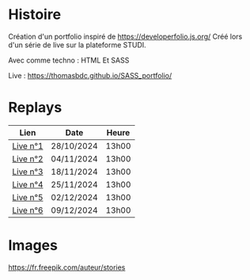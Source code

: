 # Histoire

Création d'un portfolio inspiré de https://developerfolio.js.org/
Créé lors d'un série de live sur la plateforme STUDI.

Avec comme techno : HTML Et SASS

Live : https://thomasbdc.github.io/SASS_portfolio/



# Replays

| Lien  | Date | Heure |
| :---: | :---: | :---: |
| [Live n°1](https://app.studi.fr/v3/events/77793/stream) | 28/10/2024 | 13h00 |
| [Live n°2](https://app.studi.fr/v3/events/78064/stream) | 04/11/2024 | 13h00 |
| [Live n°3](https://app.studi.fr/v3/events/78410/stream) | 18/11/2024 | 13h00 |
| [Live n°4](https://app.studi.fr/v3/events/78411/stream) | 25/11/2024 | 13h00 |
| [Live n°5](https://app.studi.fr/v3/events/78412/stream) | 02/12/2024 | 13h00 |
| [Live n°6](https://app.studi.fr/v3/events/78413/stream) | 09/12/2024 | 13h00 |


# Images
https://fr.freepik.com/auteur/stories